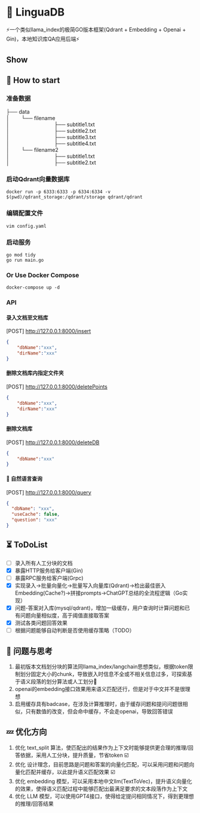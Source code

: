 # 🧠 LinguaDB
⚡一个类似llama_index的极简GO版本框架(Qdrant + Embedding + Openai + Gin)，本地知识库QA应用后端⚡

## Show

## 👋 How to start

### 准备数据
├── data  
│ &emsp;&emsp;└── filename  
│ &emsp;&emsp;&emsp;&emsp;&emsp;&emsp;&emsp;&emsp;   ├── subtitle1.txt  
│ &emsp;&emsp;&emsp;&emsp;&emsp;&emsp;&emsp;&emsp;   ├── subtitle2.txt  
│ &emsp;&emsp;&emsp;&emsp;&emsp;&emsp;&emsp;&emsp;   ├── subtitle3.txt  
│ &emsp;&emsp;&emsp;&emsp;&emsp;&emsp;&emsp;&emsp;   ├── subtitle4.txt  
│ &emsp;&emsp;└── filename2  
│ &emsp;&emsp;&emsp;&emsp;&emsp;&emsp;&emsp;&emsp;   ├── subtitle1.txt  
│ &emsp;&emsp;&emsp;&emsp;&emsp;&emsp;&emsp;&emsp;   ├── subtitle2.txt

### 启动Qdrant向量数据库
`docker run -p 6333:6333 -p 6334:6334
-v $(pwd)/qdrant_storage:/qdrant/storage
qdrant/qdrant`

### 编辑配置文件
`vim config.yaml`

### 启动服务
`go mod tidy`  
`go run main.go`

### Or Use Docker Compose
`docker-compose up -d`

### API

#### 录入文档至文档库
[POST] http://127.0.0.1:8000/insert

```json
{
    "dbName":"xxx",
    "dirName":"xxx"
}
```

#### 删除文档库内指定文件夹
[POST] http://127.0.0.1:8000/deletePoints

```json
{
    "dbName":"xxx",
    "dirName":"xxx"
}
```

#### 删除文档库
[POST] http://127.0.0.1:8000/deleteDB

```json
{
    "dbName":"xxx"
}
```

#### 🥳 自然语言查询
[POST] http://127.0.0.1:8000/query
```json
{
  "dbName": "xxx",
  "useCache": false,
  "question": "xxx"
}
```

## ⏳ ToDoList
- [ ] 录入所有人工分块的文档
- [x] 暴露HTTP服务给客户端(Gin)
- [ ] 暴露RPC服务给客户端(Grpc)
- [x] 实现录入->批量向量化->批量写入向量库(Qdrant)->检出最佳嵌入Embedding(Cache?)->拼接prompts->ChatGPT总结的全流程逻辑（Go实现）
- [x] 问题-答案对入库(mysql/qdrant)，增加一级缓存，用户查询时计算问题和已有问题向量相似度，高于阈值直接取答案
- [x] 测试各类问题回答效果
- [ ] 根据问题能够自动判断是否使用缓存策略（TODO）

## 🤔 问题与思考
1. 最初版本文档划分块的算法同llama_index/langchain思想类似，根据token限制划分固定大小的chunk，导致嵌入时信息不全或不相关信息过多，可探索基于语义段落的划分算法或人工划分🐶
2. openai的embedding接口效果用来语义匹配还行，但是对于中文并不是很理想
3. 启用缓存具有badcase，在涉及计算推理时，由于缓存问题和提问问题很相似，只有数值的改变，但会命中缓存，不会走openai，导致回答错误

## 💤 优化方向
1. 优化 text_split 算法，使匹配出的结果作为上下文时能够提供更合理的推理/回答依据，采用人工分块，提升质量，节省token ☑️
2. 优化 设计理念，目前思路是问题和答案的向量化匹配，可以采用问题和问题向量化匹配并缓存，以此提升语义匹配效果 ☑️
3. 优化 embedding 模型，可以采用本地中文llm(TextToVec)，提升语义向量化的效果，使得语义匹配过程中能够匹配出最满足要求的文本段落作为上下文
4. 优化 LLM 模型，可以使用GPT4接口，使得给定提问相同情况下，得到更理想的推理/回答结果

